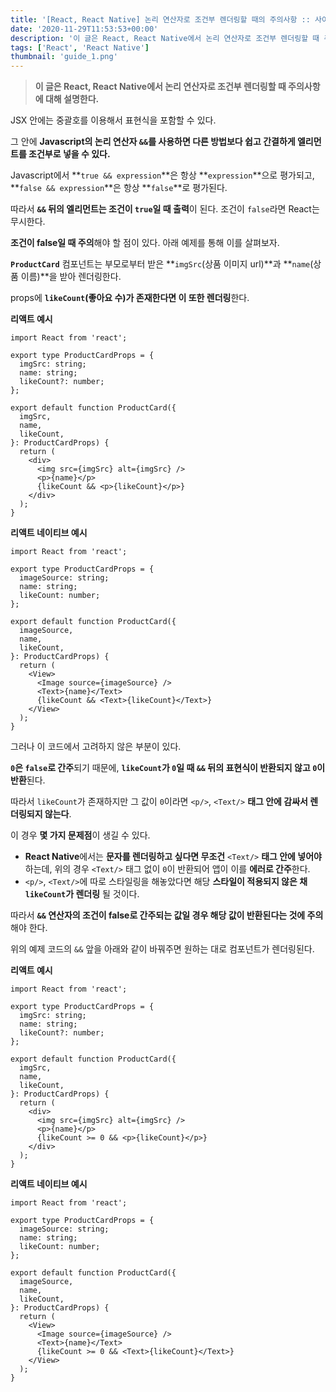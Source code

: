 ```yaml
---
title: '[React, React Native] 논리 연산자로 조건부 렌더링할 때의 주의사항 :: 사이다 데브로그'
date: '2020-11-29T11:53:53+00:00'
description: '이 글은 React, React Native에서 논리 연산자로 조건부 렌더링할 때 주의사항에 대해 설명하는 글입니다.'
tags: ['React', 'React Native']
thumbnail: 'guide_1.png'
---
```


> **이 글은 React, React Native에서 논리 연산자로 조건부 렌더링할 때 주의사항에 대해 설명한다.**

JSX 안에는 중괄호를 이용해서 표현식을 포함할 수 있다.

그 안에 **Javascript의 논리 연산자 `&&`를 사용하면 다른 방법보다 쉽고 간결하게 엘리먼트를 조건부로 넣을 수 있다.**

Javascript에서 **`true && expression`**은 항상 **`expression`**으로 평가되고, **`false && expression`**은 항상 **`false`**로 평가된다.

따라서 **`&&` 뒤의 엘리먼트는 조건이 `true`일 때 출력**이 된다. 조건이 `false`라면 React는 무시한다.

**조건이 false일 때 주의**해야 할 점이 있다. 아래 예제를 통해 이를 살펴보자.

**`ProductCard`** 컴포넌트는 부모로부터 받은 **`imgSrc`(상품 이미지 url)**과 **`name`(상품 이름)**을 받아 렌더링한다.

props에 **`likeCount`(좋아요 수)가 존재한다면 이 또한 렌더링**한다.

**리액트 예시**

```tsx
import React from 'react';

export type ProductCardProps = {
  imgSrc: string;
  name: string;
  likeCount?: number;
};

export default function ProductCard({
  imgSrc,
  name,
  likeCount,
}: ProductCardProps) {
  return (
    <div>
      <img src={imgSrc} alt={imgSrc} />
      <p>{name}</p>
      {likeCount && <p>{likeCount}</p>}
    </div>
  );
}
```

**리액트 네이티브 예시**

```tsx
import React from 'react';

export type ProductCardProps = {
  imageSource: string;
  name: string;
  likeCount: number;
};

export default function ProductCard({
  imageSource,
  name,
  likeCount,
}: ProductCardProps) {
  return (
    <View>
      <Image source={imageSource} />
      <Text>{name}</Text>
      {likeCount && <Text>{likeCount}</Text>}
    </View>
  );
}
```

그러나 이 코드에서 고려하지 않은 부분이 있다.

**`0`은 `false`로 간주**되기 때문에, **`likeCount`가 `0`일 때 `&&` 뒤의 표현식이 반환되지 않고 `0`이 반환**된다.

따라서 `likeCount`가 존재하지만 그 값이 `0`이라면 `<p/>`, `<Text/>` **태그 안에 감싸서 렌더링되지 않는다**.

이 경우 **몇 가지 문제점**이 생길 수 있다.

- **React Native**에서는 **문자를 렌더링하고 싶다면 무조건** `<Text/>` **태그 안에 넣어야** 하는데, 위의 경우 `<Text/>` 태그 없이 `0`이 반환되어 앱이 이를 **에러로 간주**한다.
- `<p/>`, `<Text/>`에 따로 스타일링을 해놓았다면 해당 **스타일이 적용되지 않은 채 `likeCount`가 렌더링** 될 것이다.

따라서 **`&&` 연산자의 조건이 false로 간주되는 값일 경우 해당 값이 반환된다는 것에 주의**해야 한다.

위의 예제 코드의 `&&` 앞을 아래와 같이 바꿔주면 원하는 대로 컴포넌트가 렌더링된다.

**리액트 예시**

```tsx
import React from 'react';

export type ProductCardProps = {
  imgSrc: string;
  name: string;
  likeCount?: number;
};

export default function ProductCard({
  imgSrc,
  name,
  likeCount,
}: ProductCardProps) {
  return (
    <div>
      <img src={imgSrc} alt={imgSrc} />
      <p>{name}</p>
      {likeCount >= 0 && <p>{likeCount}</p>}
    </div>
  );
}
```

**리액트 네이티브 예시**

```tsx
import React from 'react';

export type ProductCardProps = {
  imageSource: string;
  name: string;
  likeCount: number;
};

export default function ProductCard({
  imageSource,
  name,
  likeCount,
}: ProductCardProps) {
  return (
    <View>
      <Image source={imageSource} />
      <Text>{name}</Text>
      {likeCount >= 0 && <Text>{likeCount}</Text>}
    </View>
  );
}
```
